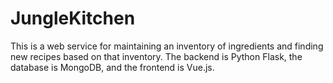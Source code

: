 # JungleKitchen
This is a web service for maintaining an inventory of ingredients and finding new recipes based on that inventory.
The backend is Python Flask, the database is MongoDB, and the frontend is Vue.js.